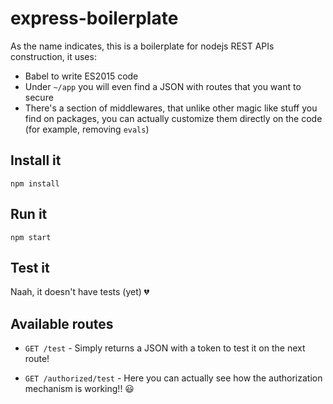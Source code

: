 # express-boilerplate

As the name indicates, this is a boilerplate for nodejs REST APIs construction, it uses:

* Babel to write ES2015 code
* Under `~/app` you will even find a JSON with routes that you want to secure
* There's a section of middlewares, that unlike other magic like stuff you find on packages, you can actually customize them directly on the code (for example, removing `evals`)

## Install it

`npm install`

## Run it

`npm start`

## Test it

Naah, it doesn't have tests (yet) :broken_heart:

## Available routes

* `GET /test` - Simply returns a JSON with a token to test it on the next route!

* `GET /authorized/test` - Here you can actually see how the authorization mechanism is working!! :smiley:
